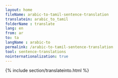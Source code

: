 ```yaml
---
layout: home
fileName: arabic-to-tamil-sentence-translation
translatein: arabic_to_tamil
folderName : translate
lang: en
from: ar
to: ta
langName : arabic-to
permalink: /arabic-to-tamil-sentence-translation
tool: sentence-translations
nointernationalization: true
---
```

{% include section/translateinto.html %}
